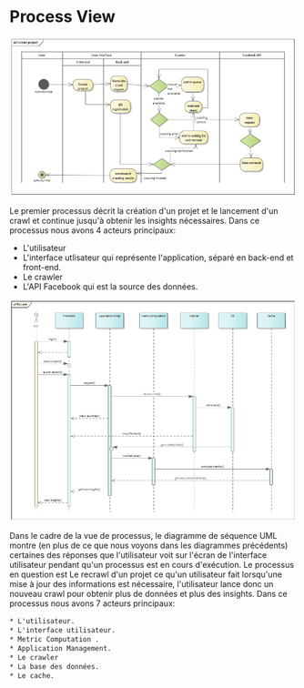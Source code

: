 # Process View

![Create project](Createproject.png)

Le premier processus décrit la création d'un projet et le lancement d'un crawl et continue jusqu'à obtenir les insights nécessaires.
Dans ce processus nous avons 4 acteurs principaux:

* L'utilisateur
* L'interface utlisateur qui représente l'application, séparé en back-end et front-end.
* Le crawler
* L'API Facebook qui est la source des données.

![Recrawl](Recrawl.png)

Dans le cadre de la vue de processus, le diagramme de séquence UML montre (en plus de ce que nous voyons dans les diagrammes précédents) certaines des réponses que l'utilisateur voit sur l'écran de l'interface utilisateur pendant qu'un processus est en cours d'exécution. Le processus en question est Le recrawl d'un projet ce qu'un utilisateur fait lorsqu'une mise à jour des informations est nécessaire, l'utilisateur lance donc un nouveau crawl pour obtenir plus de données et plus des insights.
Dans ce processus nous avons 7 acteurs principaux:

	* L'utilisateur.
	* L'interface utilisateur.
	* Metric Computation .
	* Application Management.
	* Le crawler
	* La base des données.
	* Le cache.

